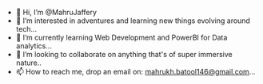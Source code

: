 - 👋 Hi, I’m @MahruJaffery
- 👀 I’m interested in adventures and learning new things evolving around tech...
- 🌱 I’m currently learning Web Development and PowerBI for Data analytics...
- 💞️ I’m looking to collaborate on anything that's of super immersive nature..
- 📫 How to reach me, drop an email on: mahrukh.batool146@gmail.com...

<!---
MahruJaffery/MahruJaffery is a ✨ special ✨ repository because its `README.md` (this file) appears on your GitHub profile.
You can click the Preview link to take a look at your changes.
--->
